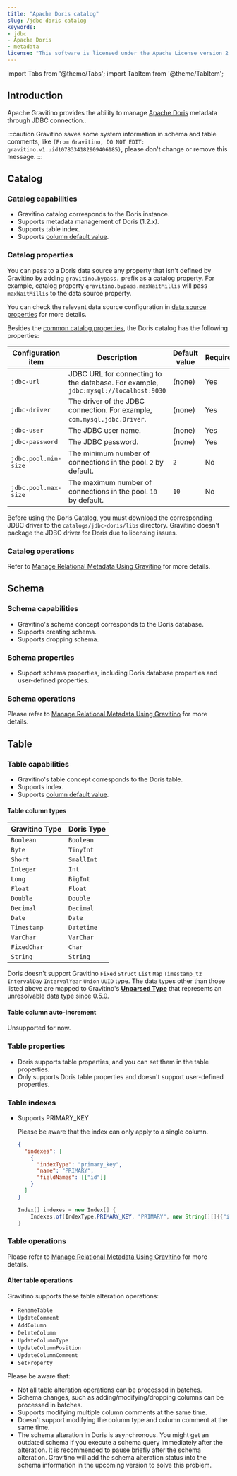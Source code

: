 ```yaml
---
title: "Apache Doris catalog"
slug: /jdbc-doris-catalog
keywords:
- jdbc
- Apache Doris
- metadata
license: "This software is licensed under the Apache License version 2."
---
```


import Tabs from '@theme/Tabs';
import TabItem from '@theme/TabItem';

## Introduction

Apache Gravitino provides the ability to manage [Apache Doris](https://doris.apache.org/) metadata through JDBC connection..

:::caution
Gravitino saves some system information in schema and table comments, like
`(From Gravitino, DO NOT EDIT: gravitino.v1.uid1078334182909406185)`, please don't change or remove this message.
:::

## Catalog

### Catalog capabilities

- Gravitino catalog corresponds to the Doris instance.
- Supports metadata management of Doris (1.2.x).
- Supports table index.
- Supports [column default value](./manage-relational-metadata-using-gravitino.md#table-column-default-value).

### Catalog properties

You can pass to a Doris data source any property that isn't defined by Gravitino by adding
`gravitino.bypass.` prefix as a catalog property. For example, catalog property
`gravitino.bypass.maxWaitMillis` will pass `maxWaitMillis` to the data source property.

You can check the relevant data source configuration in
[data source properties](https://commons.apache.org/proper/commons-dbcp/configuration.html) for
more details.

Besides the [common catalog properties](./gravitino-server-config.md#gravitino-catalog-properties-configuration), the Doris catalog has the following properties:

| Configuration item   | Description                                                                         | Default value | Required | Since Version |
|----------------------|-------------------------------------------------------------------------------------|---------------|----------|---------------|
| `jdbc-url`           | JDBC URL for connecting to the database. For example, `jdbc:mysql://localhost:9030` | (none)        | Yes      | 0.5.0         |
| `jdbc-driver`        | The driver of the JDBC connection. For example, `com.mysql.jdbc.Driver`.            | (none)        | Yes      | 0.5.0         |
| `jdbc-user`          | The JDBC user name.                                                                 | (none)        | Yes      | 0.5.0         |
| `jdbc-password`      | The JDBC password.                                                                  | (none)        | Yes      | 0.5.0         |
| `jdbc.pool.min-size` | The minimum number of connections in the pool. `2` by default.                      | `2`           | No       | 0.5.0         |
| `jdbc.pool.max-size` | The maximum number of connections in the pool. `10` by default.                     | `10`          | No       | 0.5.0         |

Before using the Doris Catalog, you must download the corresponding JDBC driver to the `catalogs/jdbc-doris/libs` directory.
Gravitino doesn't package the JDBC driver for Doris due to licensing issues.

### Catalog operations

Refer to [Manage Relational Metadata Using Gravitino](./manage-relational-metadata-using-gravitino.md#catalog-operations) for more details.

## Schema

### Schema capabilities

- Gravitino's schema concept corresponds to the Doris database.
- Supports creating schema.
- Supports dropping schema.

### Schema properties

- Support schema properties, including Doris database properties and user-defined properties.

### Schema operations

Please refer to
[Manage Relational Metadata Using Gravitino](./manage-relational-metadata-using-gravitino.md#schema-operations) for more details.

## Table

### Table capabilities

- Gravitino's table concept corresponds to the Doris table.
- Supports index.
- Supports [column default value](./manage-relational-metadata-using-gravitino.md#table-column-default-value).

#### Table column types

| Gravitino Type | Doris Type |
|----------------|------------|
| `Boolean`      | `Boolean`  |
| `Byte`         | `TinyInt`  |
| `Short`        | `SmallInt` |
| `Integer`      | `Int`      |
| `Long`         | `BigInt`   |
| `Float`        | `Float`    |
| `Double`       | `Double`   |
| `Decimal`      | `Decimal`  |
| `Date`         | `Date`     |
| `Timestamp`    | `Datetime` |
| `VarChar`      | `VarChar`  |
| `FixedChar`    | `Char`     |
| `String`       | `String`   |

Doris doesn't support Gravitino `Fixed` `Struct` `List` `Map` `Timestamp_tz` `IntervalDay` `IntervalYear` `Union` `UUID` type.
The data types other than those listed above are mapped to Gravitino's
**[Unparsed Type](./manage-relational-metadata-using-gravitino.md#unparsed-type)** that
represents an unresolvable data type since 0.5.0.

#### Table column auto-increment

Unsupported for now.

### Table properties

- Doris supports table properties, and you can set them in the table properties.
- Only supports Doris table properties and doesn't support user-defined properties.

### Table indexes

- Supports PRIMARY_KEY

    Please be aware that the index can only apply to a single column.

    <Tabs groupId='language' queryString>
    <TabItem value="json" label="Json">

    ```json
    {
      "indexes": [
        {
          "indexType": "primary_key",
          "name": "PRIMARY",
          "fieldNames": [["id"]]
        }
      ]
    }
    ```

    </TabItem>
    <TabItem value="java" label="Java">

    ```java
    Index[] indexes = new Index[] {
        Indexes.of(IndexType.PRIMARY_KEY, "PRIMARY", new String[][]{{"id"}})
    }
    ```

    </TabItem>
    </Tabs>

### Table operations

Please refer to [Manage Relational Metadata Using Gravitino](./manage-relational-metadata-using-gravitino.md#table-operations) for more details.

#### Alter table operations

Gravitino supports these table alteration operations:

- `RenameTable`
- `UpdateComment`
- `AddColumn`
- `DeleteColumn`
- `UpdateColumnType`
- `UpdateColumnPosition`
- `UpdateColumnComment`
- `SetProperty`

Please be aware that:

 - Not all table alteration operations can be processed in batches.
 - Schema changes, such as adding/modifying/dropping columns can be processed in batches.
 - Supports modifying multiple column comments at the same time.
 - Doesn't support modifying the column type and column comment at the same time.
 - The schema alteration in Doris is asynchronous. You might get an outdated schema if you
   execute a schema query immediately after the alteration. It is recommended to pause briefly
   after the schema alteration. Gravitino will add the schema alteration status into
   the schema information in the upcoming version to solve this problem.
